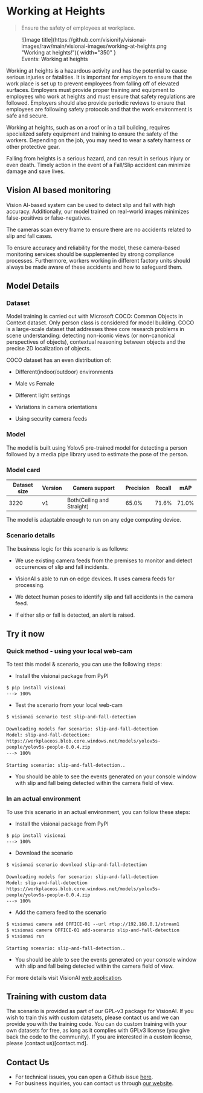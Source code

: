 
# **Working at Heights** 

> Ensure the safety of employees at workplace.

<figure markdown>
  ![Image title](https://github.com/visionify/visionai-images/raw/main/visionai-images/working-at-heights.png "Working at heights!"){ width="350" }
  <figcaption>Events: Working at heights</figcaption>
</figure>


Working at heights is a hazardous activity and has the potential to cause serious injuries or fatalities. It is important for employers to ensure that the work place is set up to prevent employees from falling off of elevated surfaces. Employers must provide proper training and equipment to employees who work at heights and must ensure that safety regulations are followed. Employers should also provide periodic reviews to ensure that employees are following safety protocols and that the work environment is safe and secure.

Working at heights, such as on a roof or in a tall building, requires specialized safety equipment and training to ensure the safety of the workers. Depending on the job, you may need to wear a safety harness or other protective gear.

Falling from heights is a serious hazard, and can result in serious injury or even death. Timely action in the event of a Fall/Slip accident can minimize damage and save lives.



## Vision AI based monitoring 

Vision AI-based system can be used to detect slip and fall with high accuracy. Additionally, our model trained on real-world images minimizes false-positives or false-negatives.  

The cameras scan every frame to ensure there are no accidents related to slip and fall cases. 

To ensure accuracy and reliability for the model, these camera-based monitoring services should be supplemented by strong compliance processes. Furthermore, workers working in different factory units should always be made aware of these accidents and how to safeguard them. 

## Model Details 

### Dataset 

Model training is carried out with Microsoft COCO: Common Objects in Context dataset. Only person class is considered for model building. COCO is a  large-scale dataset that addresses three core research problems in scene understanding: detecting non-iconic views (or non-canonical perspectives of objects), contextual reasoning between objects and the precise 2D localization of objects. 

COCO dataset has an even distribution of: 

- Different(indoor/outdoor) environments 

- Male vs Female  

- Different light settings 

- Variations in camera orientations 

- Using security camera feeds 

### Model 

The model is built using Yolov5 pre-trained model for detecting a person followed by a media pipe library used to estimate the pose of the person.

### Model card

 <div class="table">
    <table class="fl-table">
        <thead>
        <tr><th>Dataset size</th>
            <th>Version</th>
            <th>Camera support</th>
            <th>Precision</th>
            <th>Recall</th>
            <th> mAP  </th>  
        </thead>
        <tbody>
        <tr>
            <td>3220</td>
            <td>v1</td>
            <td>Both(Ceiling and Straight)</td>
            <td>65.0% </td>
            <td>71.6% </td>
            <td>71.0% </td>
        </tr>
        </tbody>
    </table>
</div>



The model is adaptable enough to run on any edge computing device.


### Scenario details


The business logic for this scenario is as follows: 

- We use existing camera feeds from the premises to monitor and detect occurrences of slip and fall incidents. 

- VisionAI s able to run on edge devices. It uses camera feeds for processing. 

- We detect human poses to identify slip and fall accidents in the camera feed.  
- If either slip or fall is detected, an alert is raised.

## Try it now 

### Quick method - using your local web-cam

To test this model & scenario, you can use the following steps:

- Install the visionai package from PyPI

<div class=termy>

```console
$ pip install visionai
---> 100%
```
</div>

- Test the scenario from your local web-cam

<div class=termy>

```console
$ visionai scenario test slip-and-fall-detection

Downloading models for scenario: slip-and-fall-detection
Model: slip-and-fall-detection: https://workplaceos.blob.core.windows.net/models/yolov5s-people/yolov5s-people-0.0.4.zip
---> 100%

Starting scenario: slip-and-fall-detection..

```
</div>


- You should be able to see the events generated on your console window with slip and fall being detected within the camera field of view.

### In an actual environment

To use this scenario in an actual environment, you can follow these steps:

- Install the visionai package from PyPI

<div class=termy>

```console
$ pip install visionai
---> 100%
```
</div>

- Download the scenario

<div class=termy>

```console
$ visionai scenario download slip-and-fall-detection

Downloading models for scenario: slip-and-fall-detection
Model: slip-and-fall-detection
https://workplaceos.blob.core.windows.net/models/yolov5s-people/yolov5s-people-0.0.4.zip
---> 100%
```

</div>

- Add the camera feed to the scenario

<div class=termy>

```console
$ visionai camera add OFFICE-01 --url rtsp://192.168.0.1/stream1
$ visionai camera OFFICE-01 add-scenario slip-and-fall-detection
$ visionai run

Starting scenario: slip-and-fall-detection..

```

</div>

- You should be able to see the events generated on your console window with slip and fall being detected within the camera field of view.

For more details visit VisionAI [web application](https://visionify.ai/).


## Training with custom data

The scenario is provided as part of our GPL-v3 package for VisionAI. If you wish to train this with custom datasets, please contact us and we can provide you with the training code. You can do custom training with your own datasets for free, as long as it complies with GPLv3 license (you give back the code to the community). If you are interested in a custom license, please (contact us)[contact.md].


## Contact Us

- For technical issues, you can open a Github issue [here](https://github.com/visionify/visionai).
- For business inquiries, you can contact us through [our website](https://visionify.ai/contact).